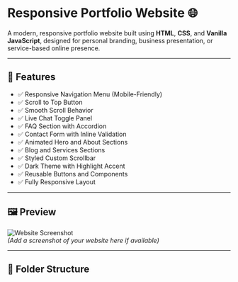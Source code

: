 # Responsive Portfolio Website 🌐

A modern, responsive portfolio website built using **HTML**, **CSS**, and **Vanilla JavaScript**, designed for personal branding, business presentation, or service-based online presence.

---

## 📌 Features

- ✅ Responsive Navigation Menu (Mobile-Friendly)
- ✅ Scroll to Top Button
- ✅ Smooth Scroll Behavior
- ✅ Live Chat Toggle Panel
- ✅ FAQ Section with Accordion
- ✅ Contact Form with Inline Validation
- ✅ Animated Hero and About Sections
- ✅ Blog and Services Sections
- ✅ Styled Custom Scrollbar
- ✅ Dark Theme with Highlight Accent
- ✅ Reusable Buttons and Components
- ✅ Fully Responsive Layout

---

## 🖼️ Preview

![Website Screenshot](screenshot.png)  
*(Add a screenshot of your website here if available)*

---

## 📁 Folder Structure

